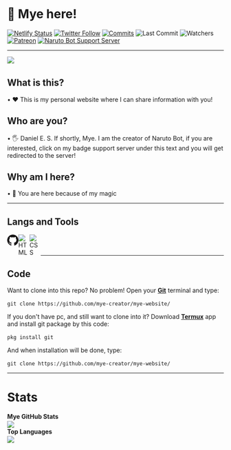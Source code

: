 # 👋 Mye here!
[![Netlify Status](https://api.netlify.com/api/v1/badges/7201ed9a-424c-4dce-9155-2824bf5bdf87/deploy-status)](https://app.netlify.com/sites/silly-dijkstra-b45f76/deploys) 
[![Twitter Follow](https://img.shields.io/twitter/follow/MyeDaniel?color=1DA1F2&logo=Twitter&style=for-the-badge)](https://twitter.com/MyeDaniel) 
[![Commits](https://img.shields.io/github/commit-activity/m/mye-creator/mye-website?style=for-the-badge)](https://img.shields.io/github/commit-activity/m/mye-creator/mye-website?style=for-the-badge)
![Last Commit](https://img.shields.io/github/last-commit/mye-creator/mye-website?style=for-the-badge)
![Watchers](https://img.shields.io/github/watchers/mye-creator/mye-website?color=32CD32&style=for-the-badge)
[![Patreon](https://img.shields.io/badge/Donate-Patreon-%23F96854)](https://www.patreon.com/danielmye)
[![Naruto Bot Support Server](https://img.shields.io/discord/743324121714131056?label=Naruto%20Bot%20Support%20Server&style=for-the-badge)](https://discord.gg/ptEeeAW)

---

<img src="https://media1.tenor.com/images/64fb382fc8a19a07774c007d93239d1d/tenor.gif?itemid=13037128" />

## What is this?
• ❤ This is my personal website where I can share information with you!
## Who are you?
• 🖐 Daniel E. S. If shortly, Mye. I am the creator of Naruto Bot, if you are interested, click on my badge support server under this text and you will get redirected to the server!
## Why am I here?
• 🔮 You are here because of my magic

---

## Langs and Tools

<img align="left" alt="GitHub" width="26px" src="https://raw.githubusercontent.com/github/explore/78df643247d429f6cc873026c0622819ad797942/topics/github/github.png" />
<img align="left" alt="HTML" width="26px" src="https://cdn.discordapp.com/attachments/415496000761757696/766935076163944488/600px-HTML5_Badge.svg.png" />
<img align="left" alt="CSS" width="26px" src="https://cdn.discordapp.com/attachments/415496000761757696/766940683809718282/1602923356796.png" />

<br />
<br />

---

## Code
Want to clone into this repo? No problem!
Open your **[Git](https://git-scm.com/)** terminal and type:
``` console
git clone https://github.com/mye-creator/mye-website/
```
If you don't have pc, and still want to clone into it? Download **[Termux](https://termux.com/)** app and install git package by this code:
``` console
pkg install git
```
And when installation will be done, type:
``` console
git clone https://github.com/mye-creator/mye-website/
```

---

# Stats
**Mye GitHub Stats**
<br />
<a href="Mye github stats">
  <img align="center" src="https://github-readme-stats.vercel.app/api?username=mye-creator&show_icons=true&theme=radical" />
</a>
<br />
**Top Languages**
<br />
<a href="Top Languages">
  <img align="center" src="https://github-readme-stats.vercel.app/api/top-langs/?username=mye-creator&layout=compact&theme=radical" />
</a>
